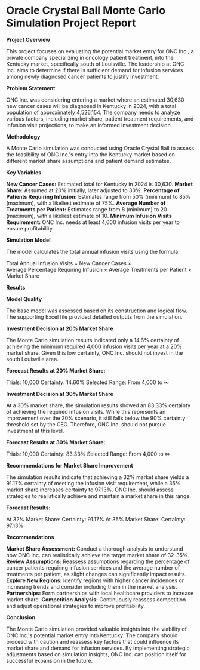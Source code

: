 # **Oracle Crystal Ball Monte Carlo Simulation Project Report**

**Project Overview**

This project focuses on evaluating the potential market entry for ONC Inc., a private company specializing in oncology patient treatment, into the Kentucky market, specifically south of Louisville. The leadership at ONC Inc. aims to determine if there is sufficient demand for infusion services among newly diagnosed cancer patients to justify investment.

**Problem Statement**

ONC Inc. was considering entering a market where an estimated 30,630 new cancer cases will be diagnosed in Kentucky in 2024, with a total population of approximately 4,526,154. The company needs to analyze various factors, including market share, patient treatment requirements, and infusion visit projections, to make an informed investment decision.

**Methodology**

A Monte Carlo simulation was conducted using Oracle Crystal Ball to assess the feasibility of ONC Inc.'s entry into the Kentucky market based on different market share assumptions and patient demand estimates.

**Key Variables**

**New Cancer Cases:** Estimated total for Kentucky in 2024 is 30,630.
**Market Share:** Assumed at 20% initially, later adjusted to 30%.
**Percentage of Patients Requiring Infusion:** Estimates range from 50% (minimum) to 85% (maximum), with a likeliest estimate of 75%.
**Average Number of Treatments per Patient:** Estimates range from 8 (minimum) to 20 (maximum), with a likeliest estimate of 10.
**Minimum Infusion Visits Requirement:** ONC Inc. needs at least 4,000 infusion visits per year to ensure profitability.

**Simulation Model**

The model calculates the total annual infusion visits using the formula:

Total Annual Infusion Visits = New Cancer Cases × Average Percentage Requiring Infusion × Average Treatments per Patient × Market Share

**Results**

**Model Quality**

The base model was assessed based on its construction and logical flow. The supporting Excel file provided detailed outputs from the simulation.

**Investment Decision at 20% Market Share**

The Monte Carlo simulation results indicated only a 14.6% certainty of achieving the minimum required 4,000 infusion visits per year at a 20% market share. Given this low certainty, ONC Inc. should not invest in the south Louisville area.

**Forecast Results at 20% Market Share:**

Trials: 10,000
Certainty: 14.60%
Selected Range: From 4,000 to ∞

**Investment Decision at 30% Market Share**

At a 30% market share, the simulation results showed an 83.33% certainty of achieving the required infusion visits. While this represents an improvement over the 20% scenario, it still falls below the 90% certainty threshold set by the CEO. Therefore, ONC Inc. should not pursue investment at this level.

**Forecast Results at 30% Market Share:**

Trials: 10,000
Certainty: 83.33%
Selected Range: From 4,000 to ∞

**Recommendations for Market Share Improvement**

The simulation results indicate that achieving a 32% market share yields a 91.17% certainty of meeting the infusion visit requirement, while a 35% market share increases certainty to 97.13%. ONC Inc. should assess strategies to realistically achieve and maintain a market share in this range.

**Forecast Results:**

At 32% Market Share:
Certainty: 91.17%
At 35% Market Share:
Certainty: 97.13%

**Recommendations**

**Market Share Assessment:** Conduct a thorough analysis to understand how ONC Inc. can realistically achieve the target market share of 32-35%.
**Review Assumptions:** Reassess assumptions regarding the percentage of cancer patients requiring infusion services and the average number of treatments per patient, as slight changes can significantly impact results.
**Explore New Regions:** Identify regions with higher cancer incidences or increasing trends and consider including them in the market analysis.
**Partnerships:** Form partnerships with local healthcare providers to increase market share.
**Competition Analysis:** Continuously reassess competition and adjust operational strategies to improve profitability.

**Conclusion**

The Monte Carlo simulation provided valuable insights into the viability of ONC Inc.'s potential market entry into Kentucky. The company should proceed with caution and reassess key factors that could influence its market share and demand for infusion services. By implementing strategic adjustments based on simulation insights, ONC Inc. can position itself for successful expansion in the future.
